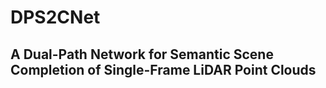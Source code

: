 # DPS2CNet

## A Dual-Path Network for Semantic Scene Completion of Single-Frame LiDAR Point Clouds


